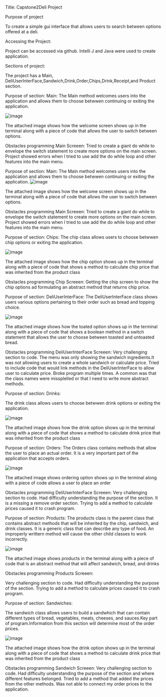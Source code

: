 Title: 
Capstone2Deli Project

Purpose of project

To create a simple gui interface that allows users to search between options offered at a deli.

Accessing the Project:

Project can be accessed via github. Intelli J and Java were used to create application.

Sections of project:

The project has a Main, DeliUserInterFace,Sandwich,Drink,Order,Chips,Drink,Receipt,and Product section.

Purpose of section:
Main:
The Main method welcomes users into the application and allows them to choose betwwen continuing or exiting the application.

![image](https://github.com/msharma2412/CapstoneTwo_DeliProject/assets/166542550/073f1966-3db1-40dd-b3b9-ea8c472fb541)

The attached image shows how the welcome screen shows up in the terminal along with a piece of code that allows the user to switch between options.

Obstacles programming Main Screeen:
Tried to create a giant do while to envelope the switch statement to create more options on the main screen. Project showed errors when I tried to use add the do while loop and other features into the main menu.

Purpose of section:
Main:
The Main method welcomes users into the application and allows them to choose betwwen continuing or exiting the application.
![image](https://github.com/msharma2412/CapstoneTwo_DeliProject/assets/166542550/073f1966-3db1-40dd-b3b9-ea8c472fb541)

The attached image shows how the welcome screen shows up in the terminal along with a piece of code that allows the user to switch between options.

Obstacles programming Main Screeen:
Tried to create a giant do while to envelope the switch statement to create more options on the main screen. Project showed errors when I tried to use add the do while loop and other features into the main menu.

Purpose of section:
Chips:
The chip class allows users to choose betwwen chip options or exiting the application.

![image](https://github.com/msharma2412/CapstoneTwo_DeliProject/assets/166542550/83befadc-4800-4736-884c-30c1a45c0bb3)

The attached image shows how the chip option shows up in the terminal along with a piece of code that shows a method to calculate chip price that was inherited from the product class

Obstacles programming Chip Screeen:
Getting the chip screen to show the chip options ad formulating an abstract method that returns chip price.

Purpose of section:
DeliUserInterFace:
The DeliUserInterFace class shows users various options pertaining to their order such as bread and topping choice.

![image](https://github.com/msharma2412/CapstoneTwo_DeliProject/assets/166542550/2343b86f-4a25-48d5-9643-8130ede62391)

The attached image shows how the toated option shows up in the terminal along with a piece of code that shows a boolean method in a switch statement that allows the user to choose between toasted and untoasted bread.

Obstacles programming DeliUserInterFace Screeen:
Very challenging section to code. The menu was only showing the sandwich ingredients.It was not allowing users to create a whole sandwich or calculate price. Tried to include code that would link methods in the DeliUserInterFace to allow user to calculate price. Broke program multiple times. A common was that the class names were missplelled or that I need to write more abstract methods.

Purpose of section:
Drinks:

The drink class allows users to choose betwwen drink options or exiting the application.

![image](https://github.com/msharma2412/CapstoneTwo_DeliProject/assets/166542550/f03eec87-197c-4003-8b17-26089040dba6)

The attached image shows how the drink option shows up in the terminal along with a piece of code that shows a method to calculate drink price that was inherited from the product class

Purpose of section:
Orders:
The Orders class contains methods that allow the user to place an actual order. It is a very important part of the application that accepts orders.

![image](https://github.com/msharma2412/CapstoneTwo_DeliProject/assets/166542550/845fed3b-34b8-4db5-be7e-4c8ba52438b9)

The attached image shows ordering option shows up in the terminal along with a piece of code allows a user to place an order

Obstacles programming DeliUserInterFace Screeen:
Very challenging section to code. Had difficulty understanding the purpose of the section. It is a missing a remove order section. Trying to add a method to calculate prices caused it to crash program. 

Purpose of section:
Products:
The products class is the parent class that contains abstract methods that will be inherited by the chip, sandwich, and drink classes. It is a generic class that can describe any type of food. An improperly writtern method will cause the other child classes to work incorrectly.

![image](https://github.com/msharma2412/CapstoneTwo_DeliProject/assets/166542550/e8303baa-ce08-4854-9a23-82b27b607a7a)

The attached image shows products in the terminal along with a piece of code that is an abstract method that will affect sandwich, bread, and drinks

Obstacles programming Products Screeen:

Very challenging section to code. Had difficulty understanding the purpose of the section.  Trying to add a method to calculate prices caused it to crash program. 

Purpose of section:
Sandwiches:

The sandwich class allows users to build a sandwhich that can contain different types of bread, vegetables, meats, cheeses, and sauces.Key part of program.Information from this section will determine most of the order prices.

![image](https://github.com/msharma2412/CapstoneTwo_DeliProject/assets/166542550/7c3ec33f-1c54-42ce-9158-2e0b4f73d0db)

The attached image shows how the drink option shows up in the terminal along with a piece of code that shows a method to calculate drink price that was inherited from the product class

Obstacles programming Sandwich Screeen:
Very challenging section to code. Had difficulty understanding the purpose of the section and where different features belonged. Tried to add a method that added the prices from the other methods. Was not able to connect my order prices to the application.
